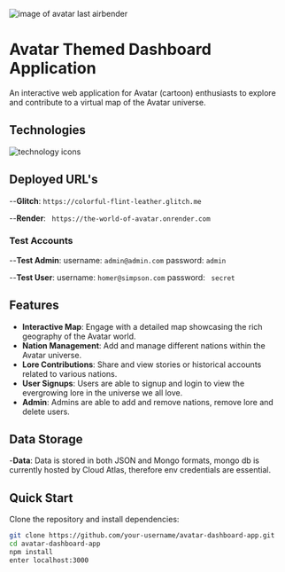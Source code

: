 
![image of avatar last airbender](https://github.com/bakaichi/the-world-of-avatar/assets/99150271/0369fa7d-d876-42a4-95d3-6bf3efa0523a)

# Avatar Themed Dashboard Application

An interactive web application for Avatar (cartoon) enthusiasts to explore and contribute to a virtual map of the Avatar universe.

## Technologies

![technology icons](https://github.com/bakaichi/the-world-of-avatar/assets/99150271/444c8899-1729-4fc8-bd41-7d1faf8a3ec4)

## Deployed URL's

--**Glitch**: ```https://colorful-flint-leather.glitch.me ```

--**Render**: ``` https://the-world-of-avatar.onrender.com```


### Test Accounts

--**Test Admin**: username: ```admin@admin.com``` password: ``` admin ```

--**Test User**: username: ```homer@simpson.com``` password: ``` secret```

## Features

- **Interactive Map**: Engage with a detailed map showcasing the rich geography of the Avatar world.
- **Nation Management**: Add and manage different nations within the Avatar universe.
- **Lore Contributions**: Share and view stories or historical accounts related to various nations.
- **User Signups**: Users are able to signup and login to view the evergrowing lore in the universe we all love.
- **Admin**: Admins are able to add and remove nations, remove lore and delete users.

## Data Storage

-**Data**: Data is stored in both JSON and Mongo formats, mongo db is currently hosted by Cloud Atlas, therefore env credentials are essential.


## Quick Start

Clone the repository and install dependencies:

```bash
git clone https://github.com/your-username/avatar-dashboard-app.git
cd avatar-dashboard-app
npm install
enter localhost:3000 
